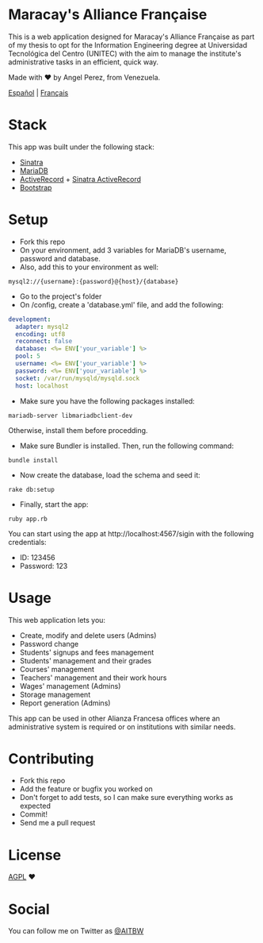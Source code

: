 # Maracay's Alliance Française

This is a web application designed for Maracay's Alliance Française as part of my thesis to opt for
the Information Engineering degree at Universidad Tecnológica del Centro (UNITEC) with the aim to manage the institute's administrative tasks in an efficient, quick way.

Made with ♥ by Angel Perez, from Venezuela.

[Español](./README.md) | [Français](./README.fr.md)

# Stack

This app was built under the following stack:
* [Sinatra](http://www.sinatrarb.com/)
* [MariaDB](https://mariadb.org/)
* [ActiveRecord](http://guides.rubyonrails.org/active_record_basics.html) + [Sinatra ActiveRecord](https://github.com/janko-m/sinatra-activerecord)
* [Bootstrap](http://getbootstrap.com/)

# Setup
* Fork this repo
* On your environment, add 3 variables for MariaDB's username, password and database.
* Also, add this to your environment as well:

``` shell
mysql2://{username}:{password}@{host}/{database}
```

* Go to the project's folder
* On /config, create a 'database.yml' file, and add the following:

``` yaml
development:
  adapter: mysql2
  encoding: utf8
  reconnect: false
  database: <%= ENV['your_variable'] %>
  pool: 5
  username: <%= ENV['your_variable'] %>
  password: <%= ENV['your_variable'] %>
  socket: /var/run/mysqld/mysqld.sock
  host: localhost
```

* Make sure you have the following packages installed:

``` shell
mariadb-server libmariadbclient-dev
```

Otherwise, install them before procedding.

* Make sure Bundler is installed. Then, run the following command:

``` shell
bundle install
```

* Now create the database, load the schema and seed it:

``` shell
rake db:setup
```

* Finally, start the app:

``` shell
ruby app.rb
```

You can start using the app at http://localhost:4567/sigin with the following credentials:
* ID: 123456
* Password: 123

# Usage
This web application lets you:
* Create, modify and delete users (Admins)
* Password change
* Students' signups and fees management
* Students' management and their grades
* Courses' management
* Teachers' management and their work hours
* Wages' management (Admins)
* Storage management
* Report generation (Admins)

This app can be used in other Alianza Francesa offices where an administrative system is required or on institutions with similar needs.

# Contributing
* Fork this repo
* Add the feature or bugfix you worked on
* Don't forget to add tests, so I can make sure everything works as expected
* Commit!
* Send me a pull request

# License
[AGPL](./LICENSE) ♥

# Social
You can follow me on Twitter as [@AITBW](https://twitter.com/AITBW)
